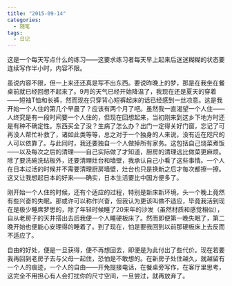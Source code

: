 ```yaml
---
title: "2015-09-14"
categories:
  - 随笔
tags:
  - 日记
---
```


这是一个每天写点什么的练习——这要求练习者每天早上起来后迷迷糊糊的状态要连续写作半小时，内容不限。

虽说内容不限，但一上来还还真是写不出东西。要说昨晚上的梦，那是在我坐在餐桌前就已经回想不起来了。9月的天气已经开始降温了，我现在还是夏天的穿着——短袖T恤和长裤，然而现在只穿背心短裤起床的话已经感到一丝凉意。这是我开始一个人住的第几个早晨了？应该有两个月了吧。虽然我一直渴望一个人住——人终究是有一段时间要一个人住的，但现在回想起来，当初刚来到这乡下地方时还是有种不确定性。东西买全了没？生病了怎么办？出门一定得关好门窗，忘记了可再没人帮忙补救了，诸如此类等等，总之对于一个独身的人来说，没有近在咫尺的人可以依靠了。与此同时，我还要独自一个人做掉所有家务。这包括自己烧菜煮饭——以及每次之后的清理——自己实际做了才知道，厨房的清理远比做菜更麻烦。除了要洗碗洗砧板外，还要清理灶台和墙壁，我承认自己小看了这些事情。一个人在日本过活的时候并不需要清理厨房墙壁，灶台也只是换新之后才每次都擦一擦。这又让我想起日本的好来——确实，日本生活要比中国方便多了。

刚开始一个人住的时候，还有个适应的过程，特别是新床新环境，头一个晚上竟然有些兴奋的失眠。那或许可以称作兴奋，但我认为更该叫做不适应，毕竟我活到现在是极少睡席梦思的，除了年轻时候睡了20来年的沙发（虽然材质和感觉相似），自从老房子的天井搭出去后我便一个人睡硬板床了。然而即便第一晚失眠了，第二晚开始也便能心安理得的睡着了。到了现在，怕是要我回到以前那硬板床上去反而不适应了。

自由的好处，便是一旦获得，便不再想回去，即便是为此付出了些代价。现在若要我再回到老房子去与父母一起住，恐怕是不敢想的。在新房子处住越久，就越留有一个人的痕迹，一个人的自由——开免提接电话，在餐桌旁写作，在客厅里思考，这完全不用担心有人会打扰你的尺寸空间，一旦尝过，就再放弃了。